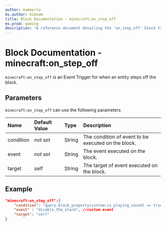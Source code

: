 ```yaml
---
author: mammerla
ms.author: mikeam
title: Block Documentation - minecraft:on_step_off
ms.prod: gaming
description: "A reference document detailing the 'on_step_off' block trigger"
---
```


# Block Documentation - minecraft:on_step_off

`minecraft:on_step_off` is an Event Trigger for when an entity steps off the block.

## Parameters

`minecraft:on_step_off` can use the following parameters

|Name |Default Value  |Type  |Description  |
|:----------|:----------|:----------|:----------|
|condition|*not set* | String|  The condition of event to be executed on the block. |
|event|*not set* | String|  The event executed on the block. |
| target| self| String| The target of event executed on the block. |

## Example

```json
"minecraft:on_step_off":{
    "condition": "query.block_property(custom:is_playing_sound) == true", //custom condition
    "event" : "disable_the_alarm", //custom event
    "target": "self"
}
```
